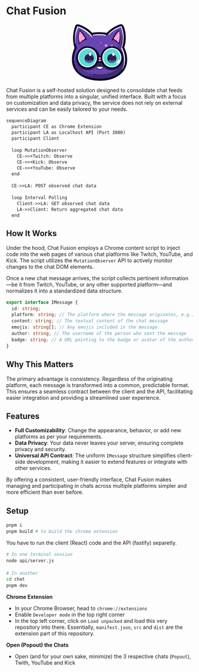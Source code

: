 # Chat Fusion

<p align="center">
  <img src="./assets/images/chat-fusion.png" style="width: 150px;">
</p>

Chat Fusion is a self-hosted solution designed to consolidate chat feeds from multiple platforms into a singular, unified interface. Built with a focus on customization and data privacy, the service does not rely on external services and can be easily tailored to your needs.

```mermaid
sequenceDiagram
  participant CE as Chrome Extension
  participant LA as Localhost API (Port 3000)
  participant Client

  loop MutationObserver
    CE->>+Twitch: Observe
    CE->>+Kick: Observe
    CE->>+YouTube: Observe
  end

  CE->>LA: POST observed chat data

  loop Interval Polling
    Client->>LA: GET observed chat data
    LA->>Client: Return aggregated chat data
  end
```

## How It Works

Under the hood, Chat Fusion employs a Chrome content script to inject code into the web pages of various chat platforms like Twitch, YouTube, and Kick. The script utilizes the `MutationObserver` API to actively monitor changes to the chat DOM elements.

Once a new chat message arrives, the script collects pertinent information—be it from Twitch, YouTube, or any other supported platform—and normalizes it into a standardized data structure.

```typescript
export interface IMessage {
  id: string;
  platform: string; // The platform where the message originates, e.g., 'Twitch'
  content: string; // The textual content of the chat message
  emojis: string[]; // Any emojis included in the message
  author: string; // The username of the person who sent the message
  badge: string; // A URL pointing to the badge or avatar of the author
}
```

## Why This Matters

The primary advantage is consistency. Regardless of the originating platform, each message is transformed into a common, predictable format. This ensures a seamless contract between the client and the API, facilitating easier integration and providing a streamlined user experience.

## Features

- **Full Customizability**: Change the appearance, behavior, or add new platforms as per your requirements.
- **Data Privacy**: Your data never leaves your server, ensuring complete privacy and security.
- **Universal API Contract**: The uniform `IMessage` structure simplifies client-side development, making it easier to extend features or integrate with other services.

By offering a consistent, user-friendly interface, Chat Fusion makes managing and participating in chats across multiple platforms simpler and more efficient than ever before.

## Setup

```bash
pnpm i
pnpm build # to build the chrome extension
```

You have to run the client (React) code and the API (fastify) separetly.

```bash
# In one terminal session
node api/server.js

# In another
cd chat
pnpm dev
```

**Chrome Extension**

- In your Chrome Browser, head to `chrome://extensions`
- Enable `Developer mode` in the top right corner
- In the top left corner, click on `Load unpacked` and load this very repository into there. Essentially, `manifest.json`, `src` and `dist` are the extension part of this repository.

**Open (Popout) the Chats**

- Open (and for your own sake, minimize) the 3 respective chats (`Popout`), Twith, YouTube and Kick

